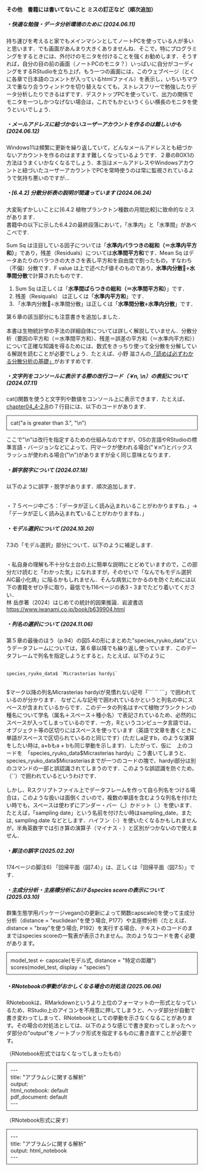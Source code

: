 #### その他　書籍には書いてないこと ミスの訂正など（順次追加）
##### <b>・快適な勉強・データ分析環境のために</b> (2024.06.11)

持ち運びを考えると家でもメインマシンとしてノートPCを使っている人が多いと思います．でも画面があんまり大きくありませんね．そこで，特にプログラミングをするときには、外付けのモニタを付けることを強くお勧めします．そうすれば，自分の目の前の画面（ノートPCのモニタ？）いっぱいに自分がコーディングをするRStudioを立ち上げ，もう一つの画面には，このウェブページ（とくに各章で日本語のコメントが入っているhtmlファイル）を表示し，いちいちマウスで重なり合うウィンドウを切り替えなくても，ストレスフリーで勉強したりデータ分析したりできるはずです．デスクトップPCを使っていて、出力の関係でモニタを一つしかつなげない場合は，これでもかというくらい横長のモニタを使うといいでしょう．

##### <b>・メールアドレスに紐づかないユーザーアカウントを作るのは難しいかも</b> (2024.06.12)

Windows11は頻繁に更新を繰り返していて，どんなメールアドレスとも紐づかないアカウントを作るのはますます難しくなっているようです．２章のBOX1の方法はうまくいかなくなるでしょう．本当はメールアドレスやWindowsアカウントと紐づいたユーザーアカウントでPCを常時使うのは常に監視されているようで気持ち悪いのですが...

##### <b>・[6.4.2] 分散分析表の説明が間違っています</b> (2024.06.24)

大変恥ずかしいことに[6.4.2 植物プランクトン種数の月間比較]に致命的なミスがあります．<br>
書籍中の以下に示した6.4.2の最終段落において，「水準内」と「水準間」があべこべです.<br> 

<p>Sum Sq は注目している因子については「<b>水準内バラつきの総和（＝水準内平方和）</b>」であり，残差（Residuals）については<b>水準間平方和</b>です．Mean Sq はデータあたりのバラつきの大きさを表し平方和を自由度で割ったもの，すなわち（不偏）分散です．F value は上で述べたF値そのものであり，<b>水準内分散÷水準間分散</b>で計算されたものです．</p>

1) Sum Sq は正しくは「<b>水準間ばらつきの総和（＝水準間平方和）</b>」です．<br>
2) 残差（Resiquals） は正しくは「<b>水準内平方和</b>」です．<br>
3) 「水準内分散÷水準間分散」は正しくは「<b>水準間分散÷水準内分散</b>」です．<br>

第６章の該当部分にも注意書きを追加しました．<br><br>
本書は生物統計学の手法の詳細自体については詳しく解説していません．分散分析（要因の平方和（＝水準間平方和）、残差＝誤差の平方和（＝水準内平方和））について正確な知識を得るためには、数式をきっちり使って全分散を分解している解説を読むことが必要でしょう．たとえば、小野 滋さんの<a href = "https://elsur.jpn.org/resource/anova.pdf" target="_blank" rel="noopener noreferrer">「読めば必ずわかる分散分析の基礎」</a>がおすすめです.

##### <b>・文字列をコンソールに表示する際の改行コード（￥n, \n）の表記について</b> (2024.07.11)

cat()関数を使うと文字列や数値をコンソール上に表示できます．たとえば、<a href = "https://tksmiki.github.io/eco_env_R/chapter04/chapter04_4-2.R" target="_blank" rel="noopener noreferrer">chapter04_4-2.R</a>の７行目には、以下のコードがあります．<br>

<div style="padding: 10px; margin-bottom: 10px; border: 1px solid #333333;">
  cat("a is greater than 3.", "\n") 
</div>

ここで"\n"は改行を指定するための仕組みなのですが，OSの言語やRStudioの標準言語・バージョンなどによって、円マークが使われる場合("￥n")とバックスラッシュが使われる場合("\n")がありますが全く同じ意味となります．　

##### <b>・誤字脱字について</b> (2024.07.18)
以下のように誤字・脱字があります．順次追加します．<br><br>

・７５ページ中ごろ：「データが正しく読み込まれいることがわかりますね．」→「データが正しく読み込まれ<b>て</b>いることがわかりますね．」<br>

##### <b>・モデル選択について</b> (2024.10.20)
7.3の「モデル選択」部分について、以下のように補足します. <br><br>

・私自身の理解も不十分な土台の上に簡単な説明にとどめていますので，この部分だけ読むと「わかった気」になれますが，そのせいで「なんでもモデル選択AIC最小化病」に陥るかもしれません．そんな病気にかかるのを防ぐためには以下の書籍をぜひ手に取り，最低でも116ページの表3・3までたどり着いてください．<br>
林 岳彦著（2024）はじめての統計的因果推論．岩波書店　<a href = "https://www.iwanami.co.jp/book/b639904.html" target="_blank" rel="noopener noreferrer">https://www.iwanami.co.jp/book/b639904.html</a>

##### <b>・列名の選択について</b> (2024.11.06)
第５章の最後のほう（p.94）の図5.4の形にまとめた"species_ryuko_data"というデータフレームについては，第６章以降でも繰り返し使っています．このデータフレームで列名を指定しようとすると，たとえば、以下のように<br><br>

```species_ryuko_data$ `Micrasterias hardyi` ``` <br><br>

$マーク以降の列名Micrasterias hardyiが見慣れない記号「``` `` ```」で囲われているのが分かります． なぜこんな記号で囲われているかというと列名の中にスペースが含まれているからです．このデータの列名はすべて植物プランクトンの種名について学名（属名＋スペース＋種小名）で表記されているため、必然的にスペースが入ってしまっているのです．一方，Rというコンピュータ言語では，オブジェクト等の区切りにはスペースを使っています（英語で文章を書くときに単語がスペースで区切られているのと同じです）(ただしa足すb，のような演算をしたい時は, a+bもa + bも同じ挙動を示します)．したがって、仮に　上のコードを　「species_ryuko_data$Micrasterias hardyi」こう書いてしまうと、species_ryuko_data$Micrasteriasまでが一つのコードの塊で、hardyi部分は別のコマンドの一部と誤認識されてしまうのです．このような誤認識を防ぐため，（``）で囲われているというわけです．<br><br>
しかし、Rスクリプトファイル上でデータフレームを作って自ら列名をつける場合は，このような扱いは面倒くさいので，複数の単語を含むような列名を付けたい時でも，スペースは使わずにアンダー・バー（_）かドット（.）を使います．たとえば，「sampling date」という名前を付けたい時はsampling_date，または, sampling.date などとします．ハイフン（-）を使いたくなるかもしれませんが，半角英数字では引き算の演算子（マイナス - ）と区別がつかないので使えません．


##### <b>・脚注の誤字</b> (2025.02.20)
174ページの脚注6) 「回帰平面（図7.4）」は、正しくは「回帰平面（図7.5）」です．

##### <b>・主成分分析・主座標分析におけるspecies scoreの表示について</b> (2025.03.10)
群集生態学用パッケージvegan()の更新によって関数capscale()を使って主成分分析（distance = "euclidean"を使う場合, P177）や主座標分析（たとえば、distance = "bray"を使う場合, P192）を実行する場合、テキストのコードのままではspecies scoreの一覧表が表示されません。次のようなコードを書く必要があります。

<div style="padding: 10px; margin-bottom: 10px; border: 1px solid #333333;">
  model_test <- capscale(モデル式, distance = "特定の距離")<br>
  scores(model_test, display = "species")
</div>

##### <b>・RNotebookの挙動がおかしくなる場合の対処法</b> (2025.06.06)
RNotebookは、RMarkdownというより上位のフォーマットの一形式となっているため、RStudio上のアイコンを不用意に押してしまうと、ヘッダ部分が自動で書き変わってしまって、RNotebookとしての挙動を示さなくなることがあります。その場合の対処法としては、以下のような感じで書き変わってしまったヘッダ部分の"output"をノートブック形式を指定するものに書き直すことが必要です。

（RNotebook形式ではなくなってしまったもの）
<div style="padding: 10px; margin-bottom: 10px; border: 1px solid #333333;">
---<br>
title: "アブラムシに関する解析"<br>
output:<br>
  html_notebook: default<br>
  pdf_document: default<br>
---<br>
</div>

（RNotebook形式に戻す）
<div style="padding: 10px; margin-bottom: 10px; border: 1px solid #333333;">
---<br>
title: "アブラムシに関する解析"<br>
output: html_notebook<br>
---<br>
</div>

